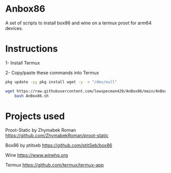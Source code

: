 # Anbox86

A set of scripts to install box86 and wine on a termux proot for arm64 devices.

# Instructions

1- Install Termux

2- Copy/paste these commands into Termux
```bash
pkg update -y; pkg install wget -y  < "/dev/null"

wget https://raw.githubusercontent.com/lowspecman420/AnBox86/main/AnBox86.sh && \
    bash AnBox86.sh
```

# Projects used

Proot-Static by Zhymabek Roman https://github.com/ZhymabekRoman/proot-static

Box86 by ptitseb https://github.com/ptitSeb/box86

Wine https://www.winehq.org

Termux https://github.com/termux/termux-app
